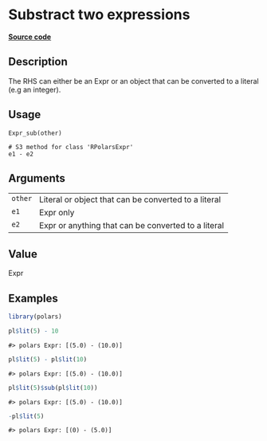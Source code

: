 
# Substract two expressions

[**Source code**](https://github.com/pola-rs/r-polars/tree/0580dbe189881934960c63979bf59fc3448a21dc/R/expr__expr.R#L249)

## Description

The RHS can either be an Expr or an object that can be converted to a
literal (e.g an integer).

## Usage

<pre><code class='language-R'>Expr_sub(other)

# S3 method for class 'RPolarsExpr'
e1 - e2
</code></pre>

## Arguments

<table>
<tr>
<td style="white-space: nowrap; font-family: monospace; vertical-align: top">
<code id="Expr_sub_:_other">other</code>
</td>
<td>
Literal or object that can be converted to a literal
</td>
</tr>
<tr>
<td style="white-space: nowrap; font-family: monospace; vertical-align: top">
<code id="Expr_sub_:_e1">e1</code>
</td>
<td>
Expr only
</td>
</tr>
<tr>
<td style="white-space: nowrap; font-family: monospace; vertical-align: top">
<code id="Expr_sub_:_e2">e2</code>
</td>
<td>
Expr or anything that can be converted to a literal
</td>
</tr>
</table>

## Value

Expr

## Examples

``` r
library(polars)

pl$lit(5) - 10
```

    #> polars Expr: [(5.0) - (10.0)]

``` r
pl$lit(5) - pl$lit(10)
```

    #> polars Expr: [(5.0) - (10.0)]

``` r
pl$lit(5)$sub(pl$lit(10))
```

    #> polars Expr: [(5.0) - (10.0)]

``` r
-pl$lit(5)
```

    #> polars Expr: [(0) - (5.0)]

